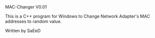 
MAC-Changer V0.01

This is a C++ program for Windows to Change Network Adapter's MAC addresses to random value.

Written by SaEeD

 
